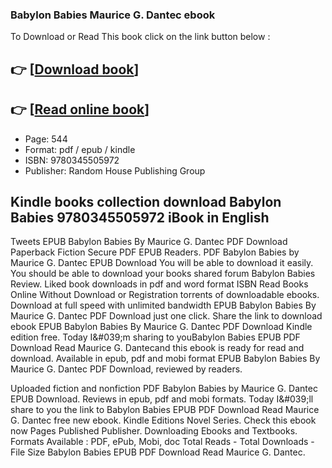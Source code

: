 ### Babylon Babies Maurice G. Dantec ebook

To Download or Read This book click on the link button below :

## 👉  [**[Download book](http://get-pdfs.com/download.php?group=book&from=github.com&id=80433&lnk=1061 "Download book")**]

## 👉  [**[Read online book](http://get-pdfs.com/download.php?group=book&from=github.com&id=80433&lnk=1061 "Read online book")**]


* Page: 544
* Format: pdf / epub / kindle
* ISBN: 9780345505972
* Publisher: Random House Publishing Group



## Kindle books collection download Babylon Babies 9780345505972 iBook in English


Tweets EPUB Babylon Babies By Maurice G. Dantec PDF Download Paperback Fiction Secure PDF EPUB Readers. PDF Babylon Babies by Maurice G. Dantec EPUB Download You will be able to download it easily. You should be able to download your books shared forum Babylon Babies Review. Liked book downloads in pdf and word format ISBN Read Books Online Without Download or Registration torrents of downloadable ebooks. Download at full speed with unlimited bandwidth EPUB Babylon Babies By Maurice G. Dantec PDF Download just one click. Share the link to download ebook EPUB Babylon Babies By Maurice G. Dantec PDF Download Kindle edition free. Today I&amp;#039;m sharing to youBabylon Babies EPUB PDF Download Read Maurice G. Dantecand this ebook is ready for read and download. Available in epub, pdf and mobi format EPUB Babylon Babies By Maurice G. Dantec PDF Download, reviewed by readers.

Uploaded fiction and nonfiction PDF Babylon Babies by Maurice G. Dantec EPUB Download. Reviews in epub, pdf and mobi formats. Today I&amp;#039;ll share to you the link to Babylon Babies EPUB PDF Download Read Maurice G. Dantec free new ebook. Kindle Editions Novel Series. Check this ebook now Pages Published Publisher. Downloading Ebooks and Textbooks. Formats Available : PDF, ePub, Mobi, doc Total Reads - Total Downloads - File Size Babylon Babies EPUB PDF Download Read Maurice G. Dantec.






